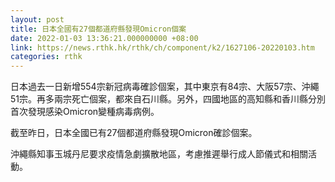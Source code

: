 ```yaml
---
layout: post
title: 日本全國有27個都道府縣發現Omicron個案
date: 2022-01-03 13:36:21.000000000 +08:00
link: https://news.rthk.hk/rthk/ch/component/k2/1627106-20220103.htm
categories: rthk
---
```


日本過去一日新增554宗新冠病毒確診個案，其中東京有84宗、大阪57宗、沖繩51宗。再多兩宗死亡個案，都來自石川縣。另外，四國地區的高知縣和香川縣分別首次發現感染Omicron變種病毒病例。

截至昨日，日本全國已有27個都道府縣發現Omicron確診個案。

沖繩縣知事玉城丹尼要求疫情急劇擴散地區，考慮推遲舉行成人節儀式和相關活動。
